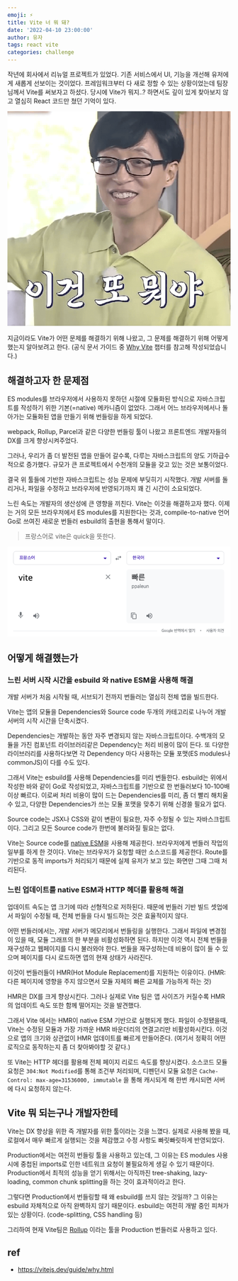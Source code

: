 ```yaml
---
emoji: ⚡️
title: Vite 너 뭐 돼?
date: '2022-04-10 23:00:00'
author: 유자
tags: react vite 
categories: challenge
---
```


작년에 회사에서 리뉴얼 프로젝트가 있었다. 기존 서비스에서 UI, 기능을 개선해 유저에게 새롭게 선보이는 것이었다. 프레임워크부터 다 새로 정할 수 있는 상황이었는데 팀장님께서 Vite를 써보자고 하셨다.
당시에 Vite가 뭐지..? 하면서도 깊이 있게 찾아보지 않고 열심히 React 코드만 쳤던 기억이 있다. 

![what is this](../../assets/09_what-is-this-edit.png)

지금이라도 Vite가 어떤 문제를 해결하기 위해 나왔고, 그 문제를 해결하기 위해 어떻게 했는지 알아보려고 한다.
(공식 문서 가이드 중 [Why Vite](https://vitejs.dev/guide/why.html) 챕터를 참고해 작성되었습니다.)

##  해결하고자 한 문제점 

 ES modules를 브라우저에서 사용하지 못하던 시절에 모듈화된 방식으로 자바스크립트를 작성하기 위한 기본(=native) 메카니즘이 없었다. 그래서 어느 브라우저에서나 돌아가는 모듈화된 앱을 만들기 위해 번들링을 하게 되었다.

 webpack, Rollup, Parcel과 같은 다양한 번들링 툴이 나왔고 프론트엔드 개발자들의 DX를 크게 향상시켜주었다.

그러나, 우리가 좀 더 발전된 앱을 만들어 갈수록, 다루는 자바스크립트의 양도 기하급수적으로 증가했다. 규모가 큰 프로젝트에서 수천개의 모듈을 갖고 있는 것은 보통이었다. 

결국 위 툴들에 기반한 자바스크립트는 성능 문제에 부딪히기 시작했다. 개발 서버를 돌리거나, 파일을 수정하고 브라우저에 반영되기까지 꽤 긴 시간이 소요되었다. 

느린 속도는 개발자의 생산성에 큰 영향을 끼친다. Vite는 이것을 해결하고자 했다. 이제는 거의 모든 브라우저에서 ES modules를  지원한다는 것과, compile-to-native 언어 Go로 쓰여진 새로운 번들러 esbuild의 출현을 통해서 말이다.

> 프랑스어로 vite은 quick을 뜻한다.

![vite translate](../../assets/10_vite-translate.png)

## 어떻게 해결했는가

### 느린 서버 시작 시간을 esbuild 와 native ESM을 사용해 해결

개발 서버가 처음 시작될 때, 서브되기 전까지 번들러는 열심히 전체 앱을 빌드한다. 

Vite는 앱의 모듈을 Dependencies와 Source code 두개의 카테고리로 나누어 개발 서버의 시작 시간을 단축시켰다.

Dependencies는 개발하는 동안 자주 변경되지 않는 자바스크립트이다. 수백개의 모듈을 가진 컴포넌트 라이브러리같은 Dependency는 처리 비용이 많이 든다. 또 다양한 라이브러리를 사용하다보면 각 Dependency 마다 사용하는 모듈 포맷(ES modules나 commonJS)이 다를 수도 있다. 

그래서 Vite는 esbuild를 사용해 Dependencies를 미리 번들한다. esbuild는 위에서 작성한 바와 같이 Go로 작성되었고, 자바스크립트를 기반으로 한 번들러보다 10-100배 이상 빠르다. 이로써 처리 비용이 많이 드는 Dependencies를 미리, 좀 더 빨리 해치울 수 있고, 다양한 Dependencies가 쓰는 모듈 포맷을 맞추기 위해 신경쓸 필요가 없다.

Source code는 JSX나 CSS와 같이 변환이 필요한, 자주 수정될 수 있는 자바스크립트이다. 그리고 모든 Source code가 한번에 불러와질 필요는 없다.

Vite는 Source code를 [native ESM](https://developer.mozilla.org/en-US/docs/Web/JavaScript/Guide/Modules)을 사용해 제공한다. 브라우저에게 번들러 작업의 일부를 하게 한 것이다. Vite는 브라우저가 요청할 때만 소스코드를 제공한다. Route를 기반으로 동적 imports가 처리되기 때문에 실제 유저가 보고 있는 화면만 그때 그때 처리된다.

### 느린 업데이트를 native ESM과 HTTP 헤더를 활용해 해결

 업데이트 속도는 앱 크기에 따라 선형적으로 저하된다. 때문에 번들러 기반 빌드 셋업에서 파일이 수정될 때, 전체 번들을 다시 빌드하는 것은 효율적이지 않다.

어떤 번들러에서는, 개발 서버가 메모리에서 번들링을 실행한다. 그래서 파일에 변경점이 있을 때, 모듈 그래프의 한 부분을 비활성화하면 된다. 하지만 이것 역시 전체 번들을 재구성하고 웹페이지를 다시 불러와야 한다. 
번들을 재구성하는데 비용이 많이 들 수 있으며 페이지를 다시 로드하면 앱의 현재 상태가 사라진다. 

이것이 번들러들이 HMR(Hot Module Replacement)를 지원하는 이유이다. (HMR: 다른 페이지에 영향을 주지 않으면서 모듈 자체의 빠른 교체를 가능하게 하는 것)

HMR은 DX를 크게 향상시킨다. 그러나 실제로 Vite 팀은 앱 사이즈가 커질수록 HMR의 업데이트 속도 또한 함께 떨어지는 것을 발견했다. 

그래서 Vite 에서는 HMR이 native ESM 기반으로 실행되게 했다. 파일이 수정됐을때, Vite는 수정된 모듈과 가장 가까운 HMR 바운더리의 연결고리만 비활성화시킨다. 이것으로 앱의 크기와 상관없이 HMR 업데이트를 빠르게 만들어준다. (여기서 정확히 어떤 로직으로 동작하는지 좀 더 찾아봐야할 것 같다.)

또 Vite는 HTTP 헤더를 활용해 전체 페이지 리로드 속도를 향상시켰다. 소스코드 모듈 요청은 `304:Not Modified`를 통해 조건부 처리되며, 디펜던시 모듈 요청은 `Cache-Control: max-age=31536000, immutable` 을 통해 캐시되게 해 한번 캐시되면 서버에 다시 요청하지 않는다. 

## Vite 뭐 되는구나 개발자한테
Vite는 DX 향상을 위한 즉 개발자를 위한 툴이라는 것을 느꼈다. 
실제로 사용해 봤을 때, 로컬에서 매우 빠르게 실행되는 것을 체감했고 수정 사항도 빠릿빠릿하게 반영되었다. 

Production에서는 여전히 번들링 툴을 사용하고 있는데, 그 이유는 ES modules 사용 시에 중첩된 imports로 인한 네트워크 요청이 불필요하게 생길 수 있기 때문이다. Production에서 최적의 성능을 얻기 위해서는 아직까진 tree-shaking, lazy-loading, common chunk splitting을 하는 것이 효과적이라고 한다.

그렇다면 Production에서 번들링할 때 왜 esbuild를 쓰지 않는 것일까? 
그 이유는 esbuild 자체적으로 아직 완벽하지 않기 때문이다. esbuild는 여전히 개발 중인 피쳐가 있는 상황이다. (code-splitting, CSS handling 등)

그리하여 현재 Vite팀은 [Rollup](https://rollupjs.org/guide/en/) 이라는 툴을 Production 번들러로 사용하고 있다. 

## ref
- https://vitejs.dev/guide/why.html




```toc
```




